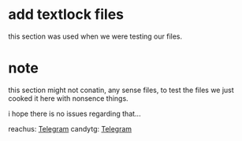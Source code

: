 # add textlock files
this section was used when we were testing our files.

# note
this section might not conatin, any sense files, to test the files we just cooked it here with nonsence things.

i hope there is no issues regarding that...

reachus: [Telegram](https://t.me/i_am_an_princes)
candytg: [Telegram](https://t.me/candymantoken)
